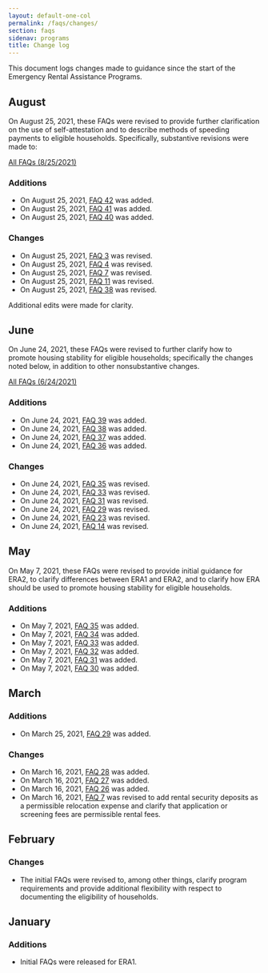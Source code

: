 ```yaml
---
layout: default-one-col
permalink: /faqs/changes/
section: faqs
sidenav: programs
title: Change log
---
```


This document logs changes made to guidance since the start of the Emergency Rental Assistance Programs.

## August

On August 25, 2021, these FAQs were revised to provide further clarification on the use of self-attestation and to describe methods of speeding payments to eligible households. Specifically, substantive revisions were made to:

<a href="/system/files/136/ERA-FAQ-8-25-2021.pdf">All FAQs (8/25/2021)</a>

### Additions
* On August 25, 2021, <a href="{{ site.baseurl }}/faqs#42">FAQ 42</a> was added.
* On August 25, 2021, <a href="{{ site.baseurl }}/faqs#41">FAQ 41</a> was added.
* On August 25, 2021, <a href="{{ site.baseurl }}/faqs#40">FAQ 40</a> was added.

### Changes
* On August 25, 2021, <a href="{{ site.baseurl }}/faqs#3">FAQ 3</a> was revised.
* On August 25, 2021, <a href="{{ site.baseurl }}/faqs#4">FAQ 4</a> was revised.
* On August 25, 2021, <a href="{{ site.baseurl }}/faqs#7">FAQ 7</a> was revised.
* On August 25, 2021, <a href="{{ site.baseurl }}/faqs#11">FAQ 11</a> was revised.
* On August 25, 2021, <a href="{{ site.baseurl }}/faqs#38">FAQ 38</a> was revised.

Additional edits were made for clarity.

## June

On June 24, 2021, these FAQs were revised to further clarify how to promote housing stability for eligible households; specifically the changes noted below, in addition to other nonsubstantive changes.

<a href="https://home.treasury.gov/system/files/136/ERA_FAQs_6-24-21.pdf">
  All FAQs (6/24/2021)
</a>

### Additions
* On June 24, 2021, <a href="{{ site.baseurl }}/faqs#39">FAQ 39</a> was added.
* On June 24, 2021, <a href="{{ site.baseurl }}/faqs#38">FAQ 38</a> was added.
* On June 24, 2021, <a href="{{ site.baseurl }}/faqs#37">FAQ 37</a> was added.
* On June 24, 2021, <a href="{{ site.baseurl }}/faqs#36">FAQ 36</a> was added.

### Changes

* On June 24, 2021, <a href="{{ site.baseurl }}/faqs#35">FAQ 35</a> was revised.
* On June 24, 2021, <a href="{{ site.baseurl }}/faqs#33">FAQ 33</a> was revised.
* On June 24, 2021, <a href="{{ site.baseurl }}/faqs#31">FAQ 31</a> was revised.
* On June 24, 2021, <a href="{{ site.baseurl }}/faqs#29">FAQ 29</a> was revised.
* On June 24, 2021, <a href="{{ site.baseurl }}/faqs#23">FAQ 23</a> was revised.
* On June 24, 2021, <a href="{{ site.baseurl }}/faqs#14">FAQ 14</a> was revised.

## May

On May 7, 2021, these FAQs were revised to provide initial guidance for ERA2, to clarify differences between ERA1 and ERA2, and to clarify how ERA should be used to promote housing stability for eligible households.

### Additions

* On May 7, 2021, <a href="{{ site.baseurl }}/faqs#35">FAQ 35</a> was added.
* On May 7, 2021, <a href="{{ site.baseurl }}/faqs#34">FAQ 34</a> was added.
* On May 7, 2021, <a href="{{ site.baseurl }}/faqs#33">FAQ 33</a> was added.
* On May 7, 2021, <a href="{{ site.baseurl }}/faqs#32">FAQ 32</a> was added.
* On May 7, 2021, <a href="{{ site.baseurl }}/faqs#31">FAQ 31</a> was added.
* On May 7, 2021, <a href="{{ site.baseurl }}/faqs#30">FAQ 30</a> was added.

## March

### Additions
* On March 25, 2021, <a href="{{ site.baseurl }}/faqs#29">FAQ 29</a> was added. 

### Changes

* On March 16, 2021, <a href="{{ site.baseurl }}/faqs#28">FAQ 28</a> was added.
* On March 16, 2021, <a href="{{ site.baseurl }}/faqs#27">FAQ 27</a> was added.
* On March 16, 2021, <a href="{{ site.baseurl }}/faqs#26">FAQ 26</a> was added.
* On March 16, 2021, <a href="{{ site.baseurl }}/faqs#7">FAQ 7</a> was revised to add rental security deposits as a permissible relocation expense and clarify that application or screening fees are permissible rental fees. 

## February

### Changes

* The initial FAQs were revised to, among other things, clarify program requirements and provide additional flexibility with respect to documenting the eligibility of households.

## January

### Additions

* Initial FAQs were released for ERA1.